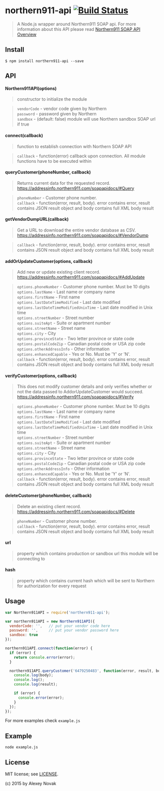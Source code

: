 # northern911-api [![Build Status](https://travis-ci.org/anvk/northern911-api.svg?branch=master)](https://travis-ci.org/anvk/northern911-api)

> A Node.js wrapper around Northern911 SOAP api. For more information about this API please read [Northern911 SOAP API Overview](https://addressinfo.northern911.com/soapapidocs/)

## Install

```
$ npm install northern911-api --save
```

## API

#### Northern911API(options)

> constructor to initialize the module

> `vendorCode` - vendor code given by Northern  
> `password` - password given by Northern  
> `sandbox` - (default: false) module will use Northern sandbox SOAP url if true

#### connect(callback)

> function to establish connection with Northern SOAP API

> `callback` - function(error) callback upon connection. All module functions have to be executed within

#### queryCustomer(phoneNumber, callback)

> Returns current data for the requested record. https://addressinfo.northern911.com/soapapidocs/#Query

> `phoneNumber` - Customer phone number.  
> `callback` - function(error, result, body). error contains error, result contains JSON result object and body contains full XML body result

#### getVendorDumpURL(callback)

> Get a URL to download the entire vendor database as CSV. https://addressinfo.northern911.com/soapapidocs/#VendorDump

> `callback` - function(error, result, body). error contains error, result contains JSON result object and body contains full XML body result

#### addOrUpdateCustomer(options, callback)

> Add new or update existing client record. https://addressinfo.northern911.com/soapapidocs/#AddUpdate

> `options.phoneNumber` - Customer phone number. Must be 10 digits  
> `options.lastName` - Last name or company name  
> `options.firstName` - First name  
> `options.lastDateTimeModified` - Last date modified  
> `options.lastDateTimeModifiedUnixTime` - Last date modified in Unix time  
> `options.streetNumber` - Street number  
> `options.suiteApt` - Suite or apartment number  
> `options.streetName` - Street name  
> `options.city` - City  
> `options.provinceState` - Two letter province or state code  
> `options.postalCodeZip` - Canadian postal code or USA zip code  
> `options.otherAddressInfo` - Other information  
> `options.enhancedCapable` - Yes or No. Must be 'Y' or 'N'.  
> `callback` - function(error, result, body). error contains error, result contains JSON result object and body contains full XML body result

#### verifyCustomer(options, callback)

> This does not modify customer details and only verifies whether or not the data passed to AddorUpdateCustomer would succeed. https://addressinfo.northern911.com/soapapidocs/#Verify

> `options.phoneNumber` - Customer phone number. Must be 10 digits  
> `options.lastName` - Last name or company name  
> `options.firstName` - First name  
> `options.lastDateTimeModified` - Last date modified  
> `options.lastDateTimeModifiedUnixTime` - Last date modified in Unix time  
> `options.streetNumber` - Street number  
> `options.suiteApt` - Suite or apartment number  
> `options.streetName` - Street name  
> `options.city` - City  
> `options.provinceState` - Two letter province or state code  
> `options.postalCodeZip` - Canadian postal code or USA zip code  
> `options.otherAddressInfo` - Other information  
> `options.enhancedCapable` - Yes or No. Must be 'Y' or 'N'.  
> `callback` - function(error, result, body). error contains error, result contains JSON result object and body contains full XML body result

#### deleteCustomer(phoneNumber, callback)

> Delete an existing client record. https://addressinfo.northern911.com/soapapidocs/#Delete

> `phoneNumber` - Customer phone number.  
> `callback` - function(error, result, body). error contains error, result contains JSON result object and body contains full XML body result

#### url

> property which contains production or sandbox url this module will be connecting to

#### hash

> property which contains current hash which will be sent to Northern for authorization for every request

## Usage

```javascript
var Northern911API = require('northern911-api');

var northern911API = new Northern911API({
  vendorCode: '',   // put your vendor code here
  password: '',     // put your vendor password here
  sandbox: true
});

northern911API.connect(function(error) {
  if (error) {
    return console.error(error);
  }

  northern911API.queryCustomer('6479250483', function(error, result, body) {
    console.log(body);
    console.log();
    console.log(result);

    if (error) {
      console.error(error);
    }
  });
});
```

For more examples check `example.js`

## Example

```
node example.js
```

## License

MIT license; see [LICENSE](./LICENSE).

(c) 2015 by Alexey Novak
